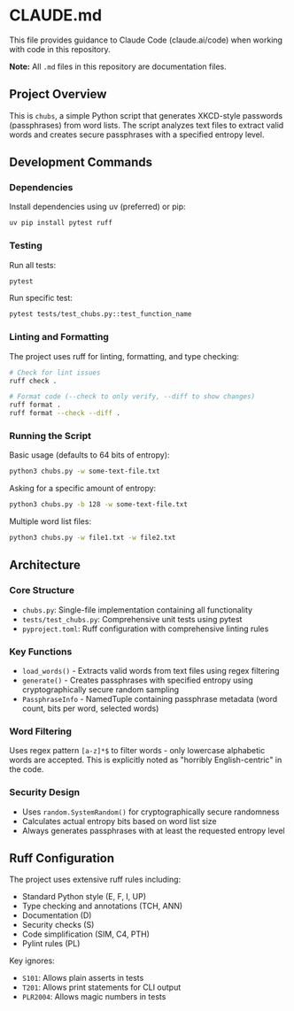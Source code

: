 # CLAUDE.md

This file provides guidance to Claude Code (claude.ai/code) when working with code in this repository.

**Note:** All `.md` files in this repository are documentation files.

## Project Overview

This is `chubs`, a simple Python script that generates XKCD-style passwords (passphrases) from word lists. The script analyzes text files to extract valid words and creates secure passphrases with a specified entropy level.

## Development Commands

### Dependencies
Install dependencies using uv (preferred) or pip:
```bash
uv pip install pytest ruff
```

### Testing
Run all tests:
```bash
pytest
```

Run specific test:
```bash
pytest tests/test_chubs.py::test_function_name
```

### Linting and Formatting
The project uses ruff for linting, formatting, and type checking:

```bash
# Check for lint issues
ruff check .

# Format code (--check to only verify, --diff to show changes)
ruff format .
ruff format --check --diff .
```

### Running the Script
Basic usage (defaults to 64 bits of entropy):
```bash
python3 chubs.py -w some-text-file.txt
```

Asking for a specific amount of entropy:
```bash
python3 chubs.py -b 128 -w some-text-file.txt
```

Multiple word list files:
```bash
python3 chubs.py -w file1.txt -w file2.txt
```

## Architecture

### Core Structure
- `chubs.py`: Single-file implementation containing all functionality
- `tests/test_chubs.py`: Comprehensive unit tests using pytest
- `pyproject.toml`: Ruff configuration with comprehensive linting rules

### Key Functions
- `load_words()` - Extracts valid words from text files using regex filtering
- `generate()` - Creates passphrases with specified entropy using cryptographically secure random sampling
- `PassphraseInfo` - NamedTuple containing passphrase metadata (word count, bits per word, selected words)

### Word Filtering
Uses regex pattern `[a-z]*$` to filter words - only lowercase alphabetic words are accepted. This is explicitly noted as "horribly English-centric" in the code.

### Security Design
- Uses `random.SystemRandom()` for cryptographically secure randomness
- Calculates actual entropy bits based on word list size
- Always generates passphrases with at least the requested entropy level

## Ruff Configuration

The project uses extensive ruff rules including:
- Standard Python style (E, F, I, UP)
- Type checking and annotations (TCH, ANN)
- Documentation (D)
- Security checks (S)
- Code simplification (SIM, C4, PTH)
- Pylint rules (PL)

Key ignores:
- `S101`: Allows plain asserts in tests
- `T201`: Allows print statements for CLI output
- `PLR2004`: Allows magic numbers in tests
